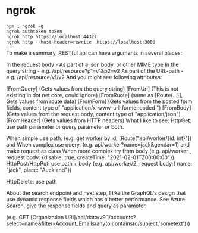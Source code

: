 # ngrok

```
npm i ngrok -g
ngrok authtoken token
ngrok http https://localhost:44327
ngrok http --host-header=rewrite  https://localhost:3000
```


To make a summary, RESTful api can have arguments in several places:

In the request body - As part of a json body, or other MIME type
In the query string - e.g. /api/resource?p1=v1&p2=v2
As part of the URL-path - e.g. /api/resource/v1/v2
And you might see following attributes:

[FromQuery] (Gets values from the query string)
[FromUri] (This is not existing in dot net core, could ignore)
[FromRuote] (same as [Route(...)], Gets values from route data)
[FromForm] (Gets values from the posted form fields, content type of "application/x-www-url-formencoded ")
[FromBody] (Gets values from the request body, content type of "application/json")
[FromHeader] (Gets values from HTTP headers)
What I like to see:
HttpGet:
use path parameter or query parameter or both.

When simple use path. (e.g. get worker by id, [Route("api/worker/{id: int}"]) and
When complex use query. (e.g. api/worker?name=jack&gendar=1) and make request as class
When more complex try from body (e.g. api/worker , request body: {disable: true, createTime: "2021-02-01TZ00:00:00"}).
HttpPost/HttpPut:
use path + body (e.g. api/worker/2, request body:{ name: "jack", place: "Auckland"})

HttpDelete:
use path

About the search endpoint and next step, I like the GraphQL's design that use dynamic response fields which has a better performance. See Azure Search, give the response fields and query as parameter.

(e.g. GET [Organization URI]/api/data/v9.1/accounts?select=name&filter=Account_Emails/any(o:contains(o/subject,'sometext')))
